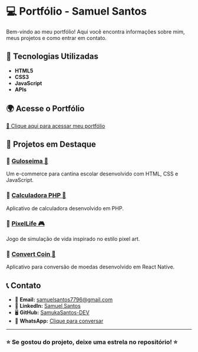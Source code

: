 # 💻 Portfólio - Samuel Santos

Bem-vindo ao meu portfólio! Aqui você encontra informações sobre mim, meus projetos e como entrar em contato.

## 🚀 Tecnologias Utilizadas

- **HTML5**
- **CSS3**
- **JavaScript**
- **APIs**

## 🌍 Acesse o Portfólio

[🔗 Clique aqui para acessar meu portfólio](appmobile.serv00.net)

## 📂 Projetos em Destaque

### 🔹 [Guloseima 🍩](https://github.com/SamukaSantos-DEV/GULOSEIMA_E-Commerce-Cantina)
Um e-commerce para cantina escolar desenvolvido com HTML, CSS e JavaScript.

### 🔹 [Calculadora PHP 🧮](https://github.com/SamukaSantos-DEV/Calculator-PHP)
Aplicativo de calculadora desenvolvido em PHP.

### 🔹 [PixelLife 🎮](https://github.com/SamukaSantos-DEV/PixelLife)
Jogo de simulação de vida inspirado no estilo pixel art.

### 🔹 [Convert Coin 💱](https://github.com/SamukaSantos-DEV/Convert-Coin)
Aplicativo para conversão de moedas desenvolvido em React Native.

## 📞 Contato

- 📧 **Email:** [samuelsantos7796@gmail.com](mailto:samuelsantos7796@gmail.com)
- 💼 **LinkedIn:** [Samuel Santos](https://www.linkedin.com/in/samuel-santos-817204307/)
- 🖥 **GitHub:** [SamukaSantos-DEV](https://github.com/SamukaSantos-DEV)
- 📱 **WhatsApp:** [Clique para conversar](https://wa.me/5519987557173)

---

### ⭐ Se gostou do projeto, deixe uma estrela no repositório! ⭐

